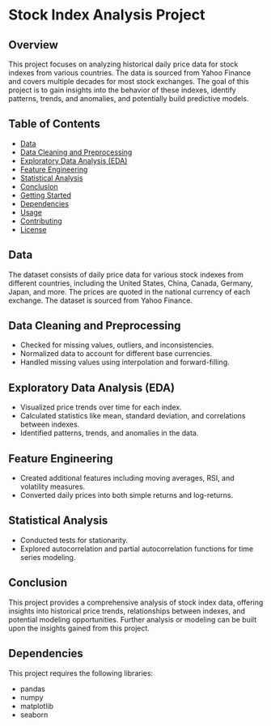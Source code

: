 # Stock Index Analysis Project

## Overview

This project focuses on analyzing historical daily price data for stock indexes from various countries. The data is sourced from Yahoo Finance and covers multiple decades for most stock exchanges. The goal of this project is to gain insights into the behavior of these indexes, identify patterns, trends, and anomalies, and potentially build predictive models.

## Table of Contents

- [Data](#data)
- [Data Cleaning and Preprocessing](#data-cleaning-and-preprocessing)
- [Exploratory Data Analysis (EDA)](#exploratory-data-analysis-eda)
- [Feature Engineering](#feature-engineering)
- [Statistical Analysis](#statistical-analysis)
- [Conclusion](#conclusion)
- [Getting Started](#getting-started)
- [Dependencies](#dependencies)
- [Usage](#usage)
- [Contributing](#contributing)
- [License](#license)

## Data

The dataset consists of daily price data for various stock indexes from different countries, including the United States, China, Canada, Germany, Japan, and more. The prices are quoted in the national currency of each exchange. The dataset is sourced from Yahoo Finance.

## Data Cleaning and Preprocessing

- Checked for missing values, outliers, and inconsistencies.
- Normalized data to account for different base currencies.
- Handled missing values using interpolation and forward-filling.

## Exploratory Data Analysis (EDA)

- Visualized price trends over time for each index.
- Calculated statistics like mean, standard deviation, and correlations between indexes.
- Identified patterns, trends, and anomalies in the data.

## Feature Engineering

- Created additional features including moving averages, RSI, and volatility measures.
- Converted daily prices into both simple returns and log-returns.

## Statistical Analysis

- Conducted tests for stationarity.
- Explored autocorrelation and partial autocorrelation functions for time series modeling.

## Conclusion

This project provides a comprehensive analysis of stock index data, offering insights into historical price trends, relationships between indexes, and potential modeling opportunities. Further analysis or modeling can be built upon the insights gained from this project.

## Dependencies

This project requires the following libraries:

- pandas
- numpy
- matplotlib
- seaborn




